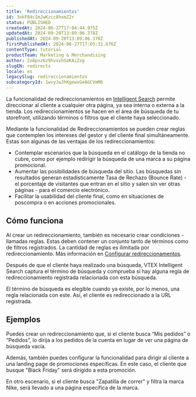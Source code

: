 ```yaml
---
title: 'Redireccionamientos'
id: 3okF84cImJwKzcc8hxmZ2r
status: PUBLISHED
createdAt: 2024-06-27T17:04:44.975Z
updatedAt: 2024-09-20T13:09:06.378Z
publishedAt: 2024-09-20T13:09:06.378Z
firstPublishedAt: 2024-06-27T17:05:31.676Z
contentType: tutorial
productTeam: Marketing & Merchandising
author: 2o8pvz6z9hvxvhSoKAiZzg
slugEN: redirects
locale: es
legacySlug: redireccionamientos
subcategoryId: 1wvyJwJhKgewxGeAGCVmM6
---
```


La funcionalidad de redireccionamientos en [Intelligent Search](https://help.vtex.com/es/tutorial/intelligent-search-vision-general--5o8ixTpYIxx3uJD0B1xp3z) permite direccionar al cliente a cualquier otra página, ya sea interna o externa a la tienda. Los redireccionamientos se hacen en el área de búsqueda de tu storefront, utilizando términos o filtros que el cliente haya seleccionado.

Mediante la funcionalidad de Redireccionamientos se pueden crear reglas que contemplen los intereses del gestor y del cliente final simultáneamente. Estas son algunas de las ventajas de los redireccionamientos:

- Contemplar escenarios que la búsqueda en el catálogo de la tienda no cubre, como por ejemplo redirigir la búsqueda de una marca a su página promocional.
- Aumentar las posibilidades de búsqueda del sitio. Las búsquedas sin resultados generan estadísticamente Tasa de Rechazo (Bounce Rate) - el porcentaje de visitantes que entran en el sitio y salen sin ver otras páginas - para el comercio electrónico.
- Facilitar la usabilidad del cliente final, como en situaciones de poscompra o en acciones promocionales.

## Cómo funciona

Al crear un redireccionamiento, también es necesario crear condiciones - llamadas reglas. Estas deben contener un conjunto tanto de términos como de filtros registrados. La cantidad de reglas es ilimitada por redireccionamiento. Más información en [Configurar redireccionamentos](https://help.vtex.com/es/tutorial/configurar-redireccionamentos--35JPufOvunMHnAAVJA6azu).

Después de que el cliente haya realizado una búsqueda, VTEX Intelligent Search captura el término de búsqueda y comprueba si hay alguna regla de redireccionamiento registrada relacionada con esta búsqueda.

El término de búsqueda es elegible cuando ya existe, por lo menos, una regla relacionada con este. Así, el cliente es redireccionado a la URL registrada.

## Ejemplos

Puedes crear un redireccionamiento que, si el cliente busca “Mis pedidos” o “Pedidos”, lo dirija a los pedidos de la cuenta en lugar de ver una página de búsqueda vacía.

Además, también puedes configurar la funcionalidad para dirigir al cliente a una landing page de promociones específicas. En este caso, el cliente que busque "Black Friday" será dirigido a esta promoción.

En otro escenario, si el cliente busca "Zapatilla de correr" y filtra la marca Nike, será llevado a una página específica de la marca.

